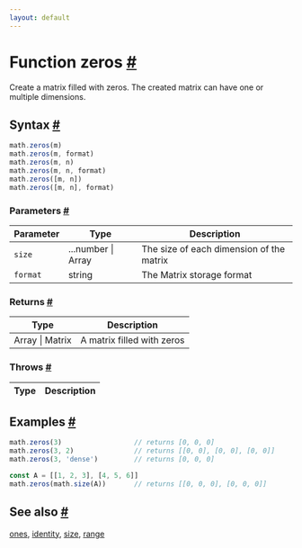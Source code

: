 ```yaml
---
layout: default
---
```


<!-- Note: This file is automatically generated from source code comments. Changes made in this file will be overridden. -->

<h1 id="function-zeros">Function zeros <a href="#function-zeros" title="Permalink">#</a></h1>

Create a matrix filled with zeros. The created matrix can have one or
multiple dimensions.


<h2 id="syntax">Syntax <a href="#syntax" title="Permalink">#</a></h2>

```js
math.zeros(m)
math.zeros(m, format)
math.zeros(m, n)
math.zeros(m, n, format)
math.zeros([m, n])
math.zeros([m, n], format)
```

<h3 id="parameters">Parameters <a href="#parameters" title="Permalink">#</a></h3>

Parameter | Type | Description
--------- | ---- | -----------
`size` | ...number &#124; Array | The size of each dimension of the matrix
`format` | string | The Matrix storage format

<h3 id="returns">Returns <a href="#returns" title="Permalink">#</a></h3>

Type | Description
---- | -----------
Array &#124; Matrix | A matrix filled with zeros


<h3 id="throws">Throws <a href="#throws" title="Permalink">#</a></h3>

Type | Description
---- | -----------


<h2 id="examples">Examples <a href="#examples" title="Permalink">#</a></h2>

```js
math.zeros(3)                  // returns [0, 0, 0]
math.zeros(3, 2)               // returns [[0, 0], [0, 0], [0, 0]]
math.zeros(3, 'dense')         // returns [0, 0, 0]

const A = [[1, 2, 3], [4, 5, 6]]
math.zeros(math.size(A))       // returns [[0, 0, 0], [0, 0, 0]]
```


<h2 id="see-also">See also <a href="#see-also" title="Permalink">#</a></h2>

[ones](ones.html),
[identity](identity.html),
[size](size.html),
[range](range.html)
